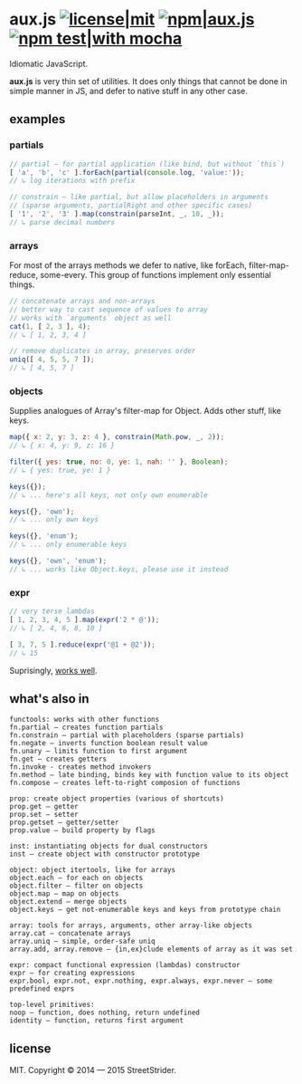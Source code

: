 # aux.js [![license|mit](http://img.shields.io/badge/license-MIT-brightgreen.svg?style=flat-square)](MIT-LICENSE.txt) [![npm|aux.js](http://img.shields.io/badge/npm-aux.js-CB3837.svg?style=flat-square)](https://www.npmjs.org/package/aux.js) [![npm test|with mocha](http://img.shields.io/badge/npm%20test-with%20mocha-9E785A.svg?style=flat-square)](http://mochajs.org/)
Idiomatic JavaScript.

**aux.js** is very thin set of utilities. It does only things that cannot be done in simple manner in JS,
and defer to native stuff in any other case.

## examples
### partials
```javascript
// partial — for partial application (like bind, but without `this`)
[ 'a', 'b', 'c' ].forEach(partial(console.log, 'value:'));
// ↳ log iterations with prefix

// constrain — like partial, but allow placeholders in arguments
// (sparse arguments, partialRight and other specific cases)
[ '1', '2', '3' ].map(constrain(parseInt, _, 10, _));
// ↳ parse decimal numbers
```

### arrays
For most of the arrays methods we defer to native, like forEach, filter-map-reduce, some-every. This group of functions implement only essential things.
```javascript
// concatenate arrays and non-arrays
// better way to cast sequence of values to array
// works with `arguments` object as well
cat(1, [ 2, 3 ], 4);
// ↳ [ 1, 2, 3, 4 ]

// remove duplicates in array, preserves order
uniq([ 4, 5, 5, 7 ]);
// ↳ [ 4, 5, 7 ]
```

### objects
Supplies analogues of Array's filter-map for Object. Adds other stuff, like keys.
```javascript
map({ x: 2, y: 3, z: 4 }, constrain(Math.pow, _, 2));
// ↳ { x: 4, y: 9, z: 16 }

filter({ yes: true, no: 0, ye: 1, nah: '' }, Boolean);
// ↳ { yes: true, ye: 1 }

keys({});
// ↳ ... here's all keys, not only own enumerable

keys({}, 'own');
// ↳ ... only own keys

keys({}, 'enum');
// ↳ ... only enumerable keys

keys({}, 'own', 'enum');
// ↳ ... works like Object.keys, please use it instead
```

### expr
```javascript
// very terse lambdas
[ 1, 2, 3, 4, 5 ].map(expr('2 * @'));
// ↳ [ 2, 4, 6, 8, 10 ]

[ 3, 7, 5 ].reduce(expr('@1 + @2'));
// ↳ 15
```
Suprisingly, [works well](http://jsperf.com/new-function-vs-function-expression).

## what's also in
```
functools: works with other functions
fn.partial — creates function partials
fn.constrain — partial with placeholders (sparse partials)
fn.negate — inverts function boolean result value
fn.unary — limits function to first argument
fn.get — creates getters
fn.invoke - creates method invokers
fn.method — late binding, binds key with function value to its object
fn.compose — creates left-to-right composion of functions

prop: create object properties (various of shortcuts)
prop.get — getter
prop.set — setter
prop.getset — getter/setter
prop.value — build property by flags

inst: instantiating objects for dual constructors
inst — create object with constructor prototype

object: object itertools, like for arrays
object.each — for each on objects
object.filter — filter on objects
object.map — map on objects
object.extend — merge objects
object.keys — get not-enumerable keys and keys from prototype chain

array: tools for arrays, arguments, other array-like objects
array.cat — concatenate arrays
array.uniq — simple, order-safe uniq
array.add, array.remove — {in,ex}clude elements of array as it was set

expr: compact functional expression (lambdas) constructor
expr — for creating expressions
expr.bool, expr.not, expr.nothing, expr.always, expr.never — some predefined exprs

top-level primitives:
noop — function, does nothing, return undefined
identity — function, returns first argument
```

## license
MIT. Copyright © 2014 — 2015 StreetStrider.
